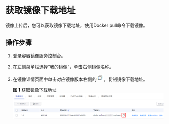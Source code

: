 # 获取镜像下载地址<a name="swr_01_0017"></a>

镜像上传后，您可以获取镜像下载地址，使用Docker pull命令下载镜像。

## 操作步骤<a name="zh-cn_topic_0084266454_section53831915316"></a>

1.  登录容器镜像服务控制台。
2.  在左侧菜单栏选择“我的镜像“，单击右侧镜像名称。
3.  在镜像详情页面中单击对应镜像版本右侧的![](figures/Snap26.png)，复制镜像下载地址。

    **图 1**  获取镜像下载地址<a name="zh-cn_topic_0084266454_fig18518532151513"></a>  
    ![](figures/获取镜像下载地址.png "获取镜像下载地址")


